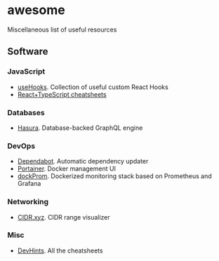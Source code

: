 # awesome
Miscellaneous list of useful resources

## Software

### JavaScript
- [useHooks](https://usehooks.com/). Collection of useful custom React Hooks
- [React+TypeScript cheatsheets](https://github.com/typescript-cheatsheets/react-typescript-cheatsheet/blob/master/README.md#basic-cheatsheet-table-of-contents)

### Databases
- [Hasura](https://hasura.io/). Database-backed GraphQL engine

### DevOps
- [Dependabot](https://dependabot.com/). Automatic dependency updater
- [Portainer](https://www.portainer.io/). Docker management UI
- [dockProm](https://github.com/stefanprodan/dockprom). Dockerized monitoring stack based on Prometheus and Grafana

### Networking
- [CIDR.xyz](https://cidr.xyz/). CIDR range visualizer

### Misc
- [DevHints](https://devhints.io/). All the cheatsheets
